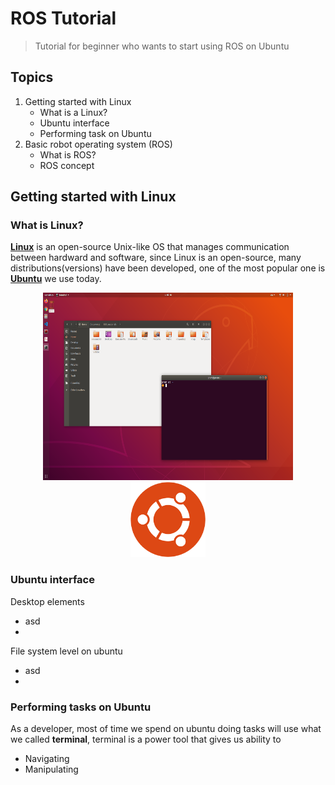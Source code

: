 # ROS Tutorial
> Tutorial for beginner who wants to start using ROS on Ubuntu

## Topics
1. Getting started with Linux
   - What is a Linux?
   - Ubuntu interface
   - Performing task on Ubuntu
3. Basic robot operating system (ROS)
   - What is ROS?
   - ROS concept

## Getting started with Linux
### What is Linux?
[**Linux**](https://www.linux.com/what-is-linux/) is an open-source Unix-like OS that manages communication between hardward and software, since Linux is an open-source, many distributions(versions) have been developed, one of the most popular one is [**Ubuntu**](https://ubuntu.com/) we use today.

<p align="center">
  <img src="https://github.com/gmp-prem/BasicROS/blob/main/Images/interface.png" width="400" height="300">
  <img src="https://github.com/gmp-prem/BasicROS/blob/main/Images/ubuntu-logo.png" width="120" height="120">
</p>

### Ubuntu interface
Desktop elements
  - asd
  - 
File system level on ubuntu
  - asd
  - 

### Performing tasks on Ubuntu
As a developer, most of time we spend on ubuntu doing tasks will use what we called **terminal**, terminal is a power tool that gives us ability to
  - Navigating
  - Manipulating
